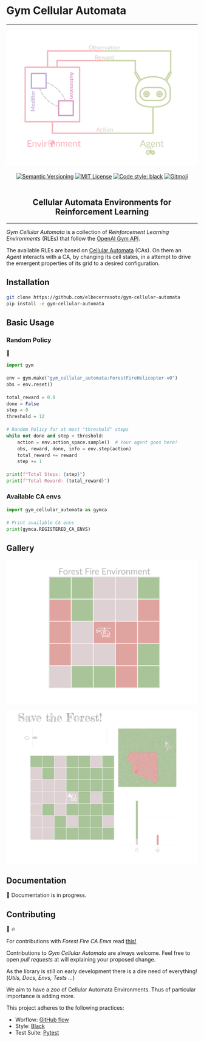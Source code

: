 # Gym Cellular Automata
---

<p align="center">
    <a href="pics/gym_cellular_automata.svg"><img src="pics/gym_cellular_automata.svg"></a>
    <br />
    <br />
    <a href="https://semver.org/"><img src="https://img.shields.io/badge/version-v0.4.8-blue" alt="Semantic Versioning"></a>
    <a href="http://choosealicense.com/licenses/mit/"><img src="https://img.shields.io/badge/license-MIT-red.svg?style=flat" alt="MIT License"></a>
    <a href="https://github.com/psf/black"><img src="https://img.shields.io/badge/code%20style-black-000000.svg" alt="Code style: black"></a>
    <a href="https://gitmoji.dev"><img src="https://img.shields.io/badge/gitmoji-%20😜%20😍-FFDD67.svg" alt="Gitmoji"></a>
    <br />
    <br />
    <h2 align="center">Cellular Automata Environments for Reinforcement Learning</h2>
</p>
<hr />

_Gym Cellular Automata_ is a collection of _Reinforcement Learning Environments_ (RLEs) that follow the [OpenAI Gym API](https://gym.openai.com/docs).

The available RLEs are based on [Cellular Automata](https://en.wikipedia.org/wiki/Cellular_automaton) (CAs). On them an _Agent_ interacts with a CA, by changing its cell states, in a attempt to drive the emergent properties of its grid to a desired configuration.

## Installation

```bash
git clone https://github.com/elbecerrasoto/gym-cellular-automata
pip install -e gym-cellular-automata
```

## Basic Usage

### Random Policy

:game_die:

```python
import gym

env = gym.make("gym_cellular_automata:ForestFireHelicopter-v0")
obs = env.reset()

total_reward = 0.0
done = False
step = 0
threshold = 12

# Random Policy for at most "threshold" steps
while not done and step < threshold:
    action = env.action_space.sample()  # Your agent goes here!
    obs, reward, done, info = env.step(action)
    total_reward += reward
    step += 1

print(f"Total Steps: {step}")
print(f"Total Reward: {total_reward}")
```

### Available CA envs

```python
import gym_cellular_automata as gymca

# Print available CA envs
print(gymca.REGISTERED_CA_ENVS)
```

## Gallery

![Forest Fire Helicopter](pics/render_helicopter.svg)

![Forest Fire Bulldozer](pics/render_bulldozer.svg)

## Documentation

:construction_worker: Documentation is in progress.

## Contributing

:evergreen_tree: :fire:

For contributions with _Forest Fire CA Envs_ read [this!](./gym_cellular_automata/forest_fire/CONTRIBUTING.md)

Contributions to _Gym Cellular Automata_ are always welcome. Feel free to open _pull requests_ at will explaining your proposed change.

As the library is still on early development there is a dire need of everything! (_Utils, Docs, Envs, Tests ..._)

We aim to have a _zoo_ of Cellular Automata Environments. Thus of particular importance is adding more.

This project adheres to the following practices:

+ Worflow: [GitHub flow](https://guides.github.com/introduction/flow/)
+ Style: [Black](https://github.com/psf/black)
+ Test Suite: [Pytest](https://docs.pytest.org/en/stable/index.html)
